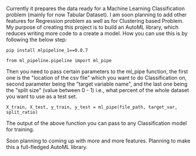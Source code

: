 Currently it prepares the data ready for a Machine Learning Classification problem (mainly for now Tabular Dataset). I am soon planning to add other features for Regression problem as well as for Clustering based Problem. My purpose of creating this project is to build an AutoML library, which reduces writing more code to a create a model.
How you can use this is by following the below step:
```
pip install mlpipeline_1==0.0.7
```
```
from ml_pipeline.pipeline import ml_pipe
```
Then you need to pass certain parameters to the ml_pipe function, the first one is the "location of the csv file" which you want to do Classification on, second parameter being the "target variable name", and the last one being the "split size" (value between 0 - 1) i.e., what percent of the whole dataset you want to use as a test set.
```
X_train, X_test, y_train, y_test = ml_pipe(file_path, target_var, split_ratio)
```
The output of the above function you can pass to any Classification model for training.

Soon planning to coming up with more and more features. Planning to make this a full-fledged AutoML library.